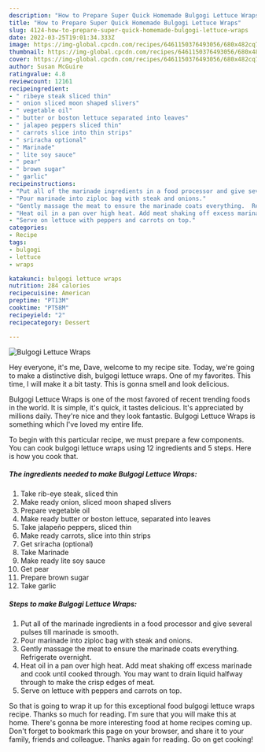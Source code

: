 ```yaml
---
description: "How to Prepare Super Quick Homemade Bulgogi Lettuce Wraps"
title: "How to Prepare Super Quick Homemade Bulgogi Lettuce Wraps"
slug: 4124-how-to-prepare-super-quick-homemade-bulgogi-lettuce-wraps
date: 2022-03-25T19:01:34.333Z
image: https://img-global.cpcdn.com/recipes/6461150376493056/680x482cq70/bulgogi-lettuce-wraps-recipe-main-photo.jpg
thumbnail: https://img-global.cpcdn.com/recipes/6461150376493056/680x482cq70/bulgogi-lettuce-wraps-recipe-main-photo.jpg
cover: https://img-global.cpcdn.com/recipes/6461150376493056/680x482cq70/bulgogi-lettuce-wraps-recipe-main-photo.jpg
author: Susan McGuire
ratingvalue: 4.8
reviewcount: 12161
recipeingredient:
- " ribeye steak sliced thin"
- " onion sliced moon shaped slivers"
- " vegetable oil"
- " butter or boston lettuce separated into leaves"
- " jalapeo peppers sliced thin"
- " carrots slice into thin strips"
- " sriracha optional"
- " Marinade"
- " lite soy sauce"
- " pear"
- " brown sugar"
- " garlic"
recipeinstructions:
- "Put all of the marinade ingredients in a food processor and give several pulses till marinade is smooth."
- "Pour marinade into ziploc bag with steak and onions."
- "Gently massage the meat to ensure the marinade coats everything.  Refrigerate overnight."
- "Heat oil in a pan over high heat. Add meat shaking off excess marinade and cook until cooked through. You may want to drain liquid halfway through to make the crisp edges of meat."
- "Serve on lettuce with peppers and carrots on top."
categories:
- Recipe
tags:
- bulgogi
- lettuce
- wraps

katakunci: bulgogi lettuce wraps 
nutrition: 284 calories
recipecuisine: American
preptime: "PT13M"
cooktime: "PT58M"
recipeyield: "2"
recipecategory: Dessert

---
```



![Bulgogi Lettuce Wraps](https://img-global.cpcdn.com/recipes/6461150376493056/680x482cq70/bulgogi-lettuce-wraps-recipe-main-photo.jpg)

Hey everyone, it's me, Dave, welcome to my recipe site. Today, we're going to make a distinctive dish, bulgogi lettuce wraps. One of my favorites. This time, I will make it a bit tasty. This is gonna smell and look delicious.

Bulgogi Lettuce Wraps is one of the most favored of recent trending foods in the world. It is simple, it's quick, it tastes delicious. It's appreciated by millions daily. They're nice and they look fantastic. Bulgogi Lettuce Wraps is something which I've loved my entire life.




To begin with this particular recipe, we must prepare a few components. You can cook bulgogi lettuce wraps using 12 ingredients and 5 steps. Here is how you cook that.

<!--inarticleads1-->

##### The ingredients needed to make Bulgogi Lettuce Wraps:

1. Take  rib-eye steak, sliced thin
1. Make ready  onion, sliced moon shaped slivers
1. Prepare  vegetable oil
1. Make ready  butter or boston lettuce, separated into leaves
1. Take  jalapeño peppers, sliced thin
1. Make ready  carrots, slice into thin strips
1. Get  sriracha (optional)
1. Take  Marinade
1. Make ready  lite soy sauce
1. Get  pear
1. Prepare  brown sugar
1. Take  garlic




<!--inarticleads2-->

##### Steps to make Bulgogi Lettuce Wraps:

1. Put all of the marinade ingredients in a food processor and give several pulses till marinade is smooth.
1. Pour marinade into ziploc bag with steak and onions.
1. Gently massage the meat to ensure the marinade coats everything.  Refrigerate overnight.
1. Heat oil in a pan over high heat. Add meat shaking off excess marinade and cook until cooked through. You may want to drain liquid halfway through to make the crisp edges of meat.
1. Serve on lettuce with peppers and carrots on top.




So that is going to wrap it up for this exceptional food bulgogi lettuce wraps recipe. Thanks so much for reading. I'm sure that you will make this at home. There's gonna be more interesting food at home recipes coming up. Don't forget to bookmark this page on your browser, and share it to your family, friends and colleague. Thanks again for reading. Go on get cooking!
